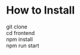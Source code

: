 # How to Install
git clone <repo link>
<br />
cd frontend 
<br />
npm install
<br />
npm run start
  
